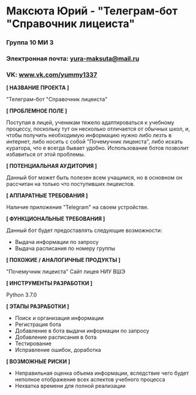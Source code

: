 # Максюта Юрий - "Телеграм-бот "Справочник лицеиста"

### Группа 10 МИ 3
### Электронная почта: yura-maksuta@mail.ru
### VK: www.vk.com/yummy1337


**[ НАЗВАНИЕ ПРОЕКТА ]**

"Телеграм-бот "Справочник лицеиста"

**[ ПРОБЛЕМНОЕ ПОЛЕ ]**

Поступая в лицей, ученикам тяжело адаптироваться к учебному процессу, поскольку тут он несколько отличается от обычных школ, и, чтобы получить необходимую информацию нужно либо лезть в интернет, либо носить с собой "Почемучник лицеиста", либо искать куратора, что е всегда бывает удобно. Использование ботов позволит избавиться от этой проблемы.

**[ ПОТЕНЦИАЛЬНАЯ АУДИТОРИЯ ]**

Данный бот может быть полезен всем учащимся, но в основном он рассчитан на только что поступивших лицеистов.

**[ АППАРАТНЫЕ ТРЕБОВАНИЯ ]** 

Наличие приложения "Telegram" на своем устройстве.

**[ ФУНКЦИОНАЛЬНЫЕ ТРЕБОВАНИЯ ]**

Данный бот будет предоставлять следующие возможности:
  * Выдача информации по запросу
  * Выдача расписания по номеру группы
  
**[ ПОХОЖИЕ / АНАЛОГИЧНЫЕ ПРОДУКТЫ ]**

"Почемучник лицеиста"
Сайт лицея НИУ ВШЭ

**[ ИНСТРУМЕНТЫ РАЗРАБОТКИ ]**

Python 3.7.0

**[ ЭТАПЫ РАЗРАБОТКИ ]**

  * Поиск и организация информации
  * Регистрация бота
  * Добавление в бота выдачи информации по запросу
  * Добавление расписания в бота
  * Тестирование
  * Исправление ошибок, доработка
  
 **[ ВОЗМОЖНЫЕ РИСКИ ]**
 
  * Неправильная оценка объема информации, вследствие чего будет неполное отображение всех аспектов учебного процесса
  * Нехватка времени для полной реализации 
